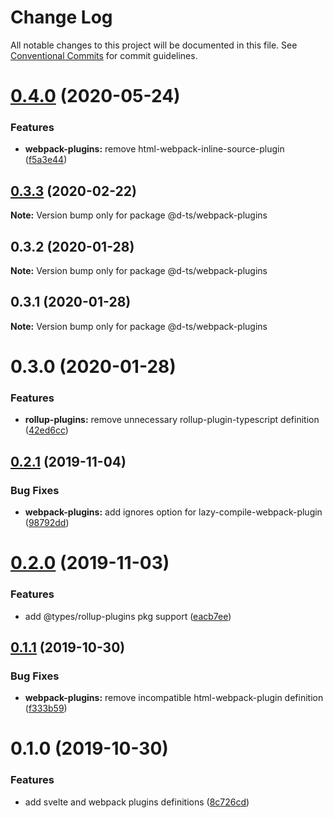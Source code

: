 # Change Log

All notable changes to this project will be documented in this file.
See [Conventional Commits](https://conventionalcommits.org) for commit guidelines.

# [0.4.0](https://github.com/rx-ts/types/compare/@d-ts/webpack-plugins@0.3.3...@d-ts/webpack-plugins@0.4.0) (2020-05-24)


### Features

* **webpack-plugins:** remove html-webpack-inline-source-plugin ([f5a3e44](https://github.com/rx-ts/types/commit/f5a3e4478987b01f06161592cfee4d5fbffe2c53))





## [0.3.3](https://github.com/rx-ts/types/compare/@d-ts/webpack-plugins@0.3.2...@d-ts/webpack-plugins@0.3.3) (2020-02-22)

**Note:** Version bump only for package @d-ts/webpack-plugins





## 0.3.2 (2020-01-28)

**Note:** Version bump only for package @d-ts/webpack-plugins





## 0.3.1 (2020-01-28)

**Note:** Version bump only for package @d-ts/webpack-plugins





# 0.3.0 (2020-01-28)


### Features

* **rollup-plugins:** remove unnecessary rollup-plugin-typescript definition ([42ed6cc](https://github.com/rx-ts/types/commit/42ed6cca2c473a463035c105760428d96dca0a75))





## [0.2.1](https://github.com/rx-ts/types/compare/@d-ts/webpack-plugins@0.2.0...@d-ts/webpack-plugins@0.2.1) (2019-11-04)


### Bug Fixes

* **webpack-plugins:** add ignores option for lazy-compile-webpack-plugin ([98792dd](https://github.com/rx-ts/types/commit/98792dd83288aea4602573f85adf20603f2c06ac))





# [0.2.0](https://github.com/rx-ts/types/compare/@d-ts/webpack-plugins@0.1.1...@d-ts/webpack-plugins@0.2.0) (2019-11-03)


### Features

* add @types/rollup-plugins pkg support ([eacb7ee](https://github.com/rx-ts/types/commit/eacb7ee5f5412725964bb93467ce59f95588e96b))





## [0.1.1](https://github.com/rx-ts/types/compare/@d-ts/webpack-plugins@0.1.0...@d-ts/webpack-plugins@0.1.1) (2019-10-30)


### Bug Fixes

* **webpack-plugins:** remove incompatible html-webpack-plugin definition ([f333b59](https://github.com/rx-ts/types/commit/f333b5958124421bbae38e00ae72d2f76a59f5da))





# 0.1.0 (2019-10-30)


### Features

* add svelte and webpack plugins definitions ([8c726cd](https://github.com/rx-ts/types/commit/8c726cd0ce2641b3ab9a4516d40cc0cd2544bb8b))
